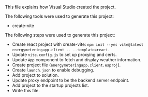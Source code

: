 This file explains how Visual Studio created the project.

The following tools were used to generate this project:
- create-vite

The following steps were used to generate this project:
- Create react project with create-vite: `npm init --yes vite@latest energymeteringapp.client -- --template=react`.
- Update `vite.config.js` to set up proxying and certs.
- Update `App` component to fetch and display weather information.
- Create project file (`energymeteringapp.client.esproj`).
- Create `launch.json` to enable debugging.
- Add project to solution.
- Update proxy endpoint to be the backend server endpoint.
- Add project to the startup projects list.
- Write this file.

